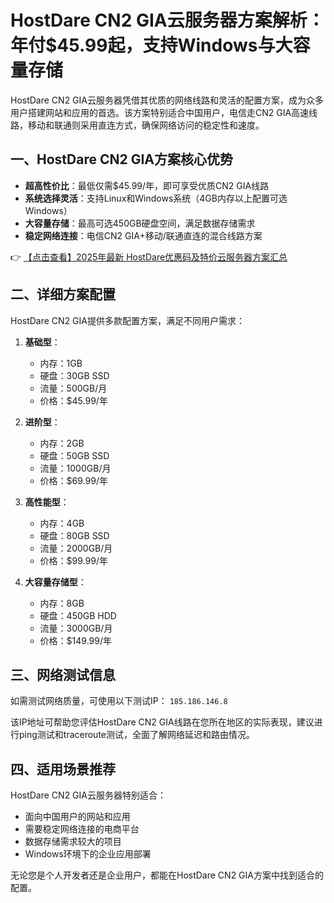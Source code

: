# HostDare CN2 GIA云服务器方案解析：年付$45.99起，支持Windows与大容量存储

HostDare CN2 GIA云服务器凭借其优质的网络线路和灵活的配置方案，成为众多用户搭建网站和应用的首选。该方案特别适合中国用户，电信走CN2 GIA高速线路，移动和联通则采用直连方式，确保网络访问的稳定性和速度。

## 一、HostDare CN2 GIA方案核心优势

- **超高性价比**：最低仅需$45.99/年，即可享受优质CN2 GIA线路
- **系统选择灵活**：支持Linux和Windows系统（4GB内存以上配置可选Windows）
- **大容量存储**：最高可选450GB硬盘空间，满足数据存储需求
- **稳定网络连接**：电信CN2 GIA+移动/联通直连的混合线路方案

👉 [【点击查看】2025年最新 HostDare优惠码及特价云服务器方案汇总](https://bit.ly/hostdare)

## 二、详细方案配置

HostDare CN2 GIA提供多款配置方案，满足不同用户需求：

1. **基础型**：
   - 内存：1GB
   - 硬盘：30GB SSD
   - 流量：500GB/月
   - 价格：$45.99/年

2. **进阶型**：
   - 内存：2GB
   - 硬盘：50GB SSD
   - 流量：1000GB/月
   - 价格：$69.99/年

3. **高性能型**：
   - 内存：4GB
   - 硬盘：80GB SSD
   - 流量：2000GB/月
   - 价格：$99.99/年

4. **大容量存储型**：
   - 内存：8GB
   - 硬盘：450GB HDD
   - 流量：3000GB/月
   - 价格：$149.99/年

## 三、网络测试信息

如需测试网络质量，可使用以下测试IP：
`185.186.146.8`

该IP地址可帮助您评估HostDare CN2 GIA线路在您所在地区的实际表现，建议进行ping测试和traceroute测试，全面了解网络延迟和路由情况。

## 四、适用场景推荐

HostDare CN2 GIA云服务器特别适合：
- 面向中国用户的网站和应用
- 需要稳定网络连接的电商平台
- 数据存储需求较大的项目
- Windows环境下的企业应用部署

无论您是个人开发者还是企业用户，都能在HostDare CN2 GIA方案中找到适合的配置。
